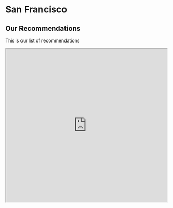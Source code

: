 # San Francisco

## Our Recommendations

This is our list of recommendations

<iframe src="https://www.google.com/maps/d/u/0/embed?mid=1ooMeEEtN-X_3O-B7Ma4aLt82YrawCAw&ehbc=2E312F&noprof=1" width="100%" height="480"></iframe>